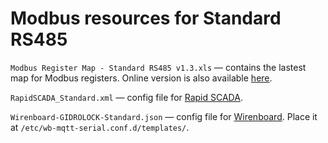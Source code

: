 # Modbus resources for Standard RS485
``Modbus Register Map - Standard RS485 v1.3.xls`` — contains the lastest map for Modbus registers. Online version is also available [here](https://docs.google.com/spreadsheets/d/1Ok_58PskECSppqS1aFtJt0gJQCIue_p_/edit?usp=sharing&ouid=106773498671056688162&rtpof=true&sd=true).

``RapidSCADA_Standard.xml`` — config file for [Rapid SCADA](https://rapidscada.org/).

``Wirenboard-GIDROLOCK-Standard.json`` — config file for [Wirenboard](https://wirenboard.com/). Place it at ``/etc/wb-mqtt-serial.conf.d/templates/``.
